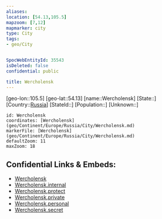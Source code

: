```yaml
---
aliases: 
location: [54.13,105.5]
mapzoom: [7,12] 
mapmarker: city 
type: City
tags:
- geo/City


SpocWebEntityId: 35543
isDeleted: false
confidential: public

title: Wercholensk
---
```

[geo-lon::105.5]
[geo-lat::54.13]
[name::Wercholensk]
[State::]
[Country::[Russia](geo/Continent/Europe/Russia.md)]
[StateId::]
[Population::]
[Unknown::]


```leaflet
id: Wercholensk
coordinates: [Wercholensk](geo/Continent/Europe/Russia/City/Wercholensk.md)
markerFile: [Wercholensk](geo/Continent/Europe/Russia/City/Wercholensk.md)
defaultZoom: 11 
maxZoom: 18
```


## Confidential Links & Embeds: 
- [Wercholensk](../../../../../../_public/geo/Continent/Europe/Russia/City/Wercholensk.md) 
- [Wercholensk.internal](../../../../../../_internal/geo/Continent/Europe/Russia/City/Wercholensk.internal.md) 
- [Wercholensk.protect](../../../../../../_protect/geo/Continent/Europe/Russia/City/Wercholensk.protect.md) 
- [Wercholensk.private](../../../../../../_private/geo/Continent/Europe/Russia/City/Wercholensk.private.md) 
- [Wercholensk.personal](../../../../../../_personal/geo/Continent/Europe/Russia/City/Wercholensk.personal.md) 
- [Wercholensk.secret](../../../../../../_secret/geo/Continent/Europe/Russia/City/Wercholensk.secret.md) 
